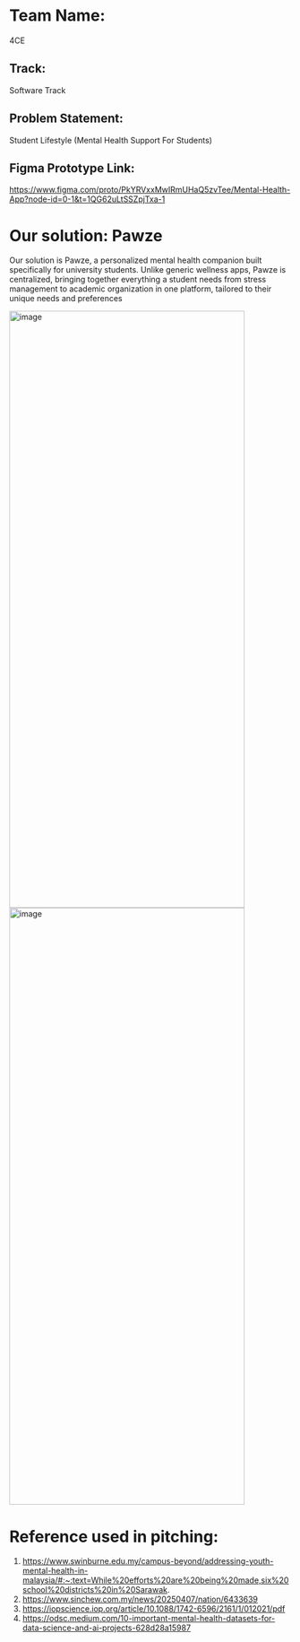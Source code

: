 # Team Name:
4CE
## Track: 
Software Track
## Problem Statement: 
Student Lifestyle (Mental Health Support For Students)
## Figma Prototype Link: 
https://www.figma.com/proto/PkYRVxxMwIRmUHaQ5zvTee/Mental-Health-App?node-id=0-1&t=1QG62uLtSSZpjTxa-1

# Our solution: **Pawze**
Our solution is Pawze, a personalized mental health companion built specifically for university students.
Unlike generic wellness apps, Pawze is centralized, bringing together everything a student needs from stress management to academic organization in one platform, tailored to their unique needs and preferences

<img width="420" height="1065" alt="image" src="https://github.com/user-attachments/assets/aa7b5635-8b79-49f9-800a-060dfc30df1d" />
<img width="420" height="1065" alt="image" src="https://github.com/user-attachments/assets/30b14602-7577-49d3-b007-ea3a27471bd9" />


# Reference used in pitching:
1. https://www.swinburne.edu.my/campus-beyond/addressing-youth-mental-health-in-malaysia/#:~:text=While%20efforts%20are%20being%20made,six%20school%20districts%20in%20Sarawak. 
2. https://www.sinchew.com.my/news/20250407/nation/6433639
3. https://iopscience.iop.org/article/10.1088/1742-6596/2161/1/012021/pdf
4. https://odsc.medium.com/10-important-mental-health-datasets-for-data-science-and-ai-projects-628d28a15987 

